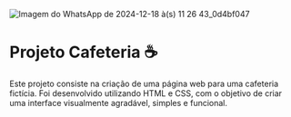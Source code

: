 ![Imagem do WhatsApp de 2024-12-18 à(s) 11 26 43_0d4bf047](https://github.com/user-attachments/assets/5adb0377-ba5e-47ae-ab0d-ce3a4e5bfb47)
<div>
  <h1>Projeto Cafeteria ☕</h1>
  <p>Este projeto consiste na criação de uma página web para uma cafeteria fictícia. Foi desenvolvido utilizando HTML e CSS, com o objetivo de criar uma interface visualmente agradável, simples e funcional.</p>
</div>
